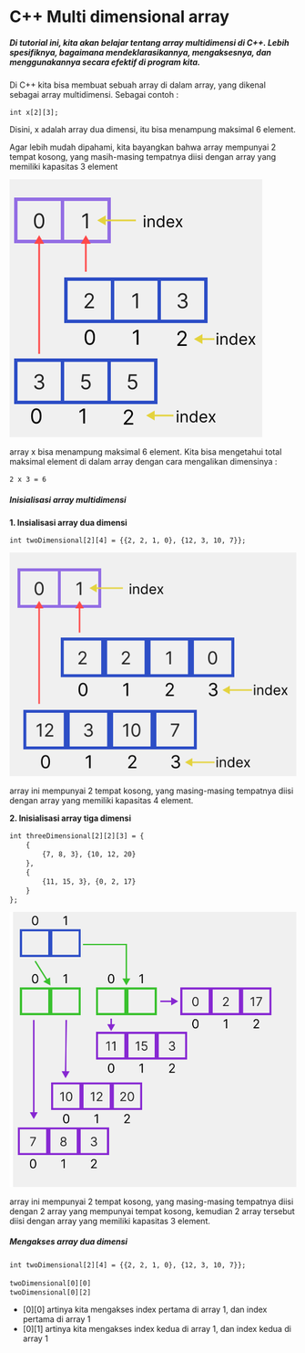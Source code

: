 # C++ Multi dimensional array
##### Di tutorial ini, kita akan belajar tentang array multidimensi di C++. Lebih spesifiknya, bagaimana mendeklarasikannya, mengaksesnya, dan menggunakannya secara efektif di program kita.

Di C++ kita bisa membuat sebuah array di dalam array, yang dikenal sebagai array multidimensi. Sebagai contoh :
```
int x[2][3];
```
Disini, x adalah array dua dimensi, itu bisa menampung maksimal 6 element.

Agar lebih mudah dipahami, kita bayangkan bahwa array mempunyai 2 tempat kosong, yang masih-masing tempatnya diisi dengan array yang memiliki kapasitas 3 element

![](./img/multi%20dimensi%20array.svg)

array x bisa menampung maksimal 6 element.
Kita bisa mengetahui total maksimal element di dalam array dengan cara mengalikan dimensinya :
```
2 x 3 = 6
```

##### Inisialisasi array multidimensi
**1. Insialisasi array dua dimensi**
```
int twoDimensional[2][4] = {{2, 2, 1, 0}, {12, 3, 10, 7}};
```
![](./img/2%20dimensi%20array.svg)

array ini mempunyai 2 tempat kosong, yang masing-masing tempatnya diisi dengan array yang memiliki kapasitas 4 element. 

**2. Inisialisasi array tiga dimensi**
```
int threeDimensional[2][2][3] = {
    {
        {7, 8, 3}, {10, 12, 20}
    }, 
    {
        {11, 15, 3}, {0, 2, 17}
    }
};
```
![](./img/3%20dimensi%20array.svg)

array ini mempunyai 2 tempat kosong, yang masing-masing tempatnya diisi dengan 2 array yang mempunyai tempat kosong, kemudian 2 array tersebut diisi dengan array yang memiliki kapasitas 3 element.

##### Mengakses array dua dimensi
```
int twoDimensional[2][4] = {{2, 2, 1, 0}, {12, 3, 10, 7}};

twoDimensional[0][0]
twoDimensional[0][2]
```
- [0][0] artinya kita mengakses index pertama di array 1, dan index pertama di array 1
- [0][1] artinya kita mengakses index kedua di array 1, dan index kedua di array 1